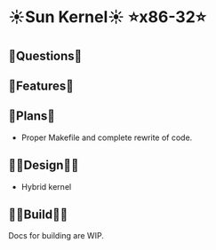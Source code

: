 
**☀️Sun Kernel☀️ ⭐x86-32⭐**                            
==================================================

## 📜Questions💬


## 💾Features📼




## 🔔Plans🔎

* Proper Makefile and complete rewrite of code.

## 👨‍💻Design👩‍💻

* Hybrid kernel


## 👨‍🔧Build👩‍🔧
Docs for building are WIP.